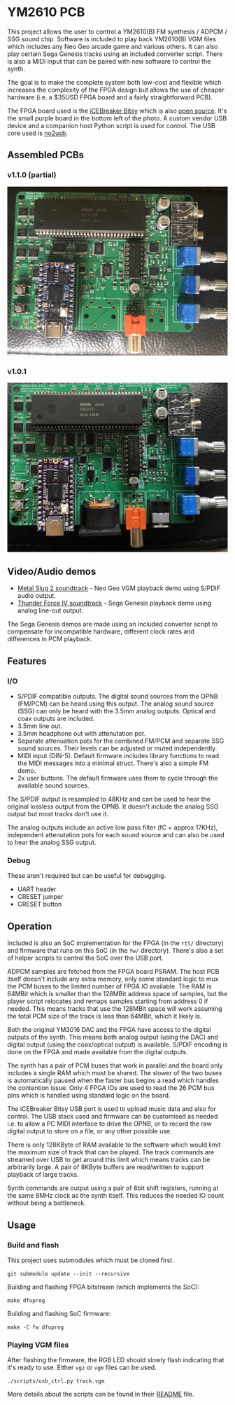 # YM2610 PCB

This project allows the user to control a YM2610(B) FM synthesis / ADPCM / SSG sound chip. Software is included to play back YM2610(B) VGM files which includes any Neo Geo arcade game and various others. It can also play certain Sega Genesis tracks using an included converter script. There is also a MIDI input that can be paired with new software to control the synth.

The goal is to make the complete system both low-cost and flexible which increases the complexity of the FPGA design but allows the use of cheaper hardware (i.e. a $35USD FPGA board and a fairly straightforward PCB).

The FPGA board used is the [iCEBreaker Bitsy](https://1bitsquared.com/collections/fpga/products/icebreaker-bitsy) which is also [open source](https://github.com/icebreaker-fpga/icebreaker). It's the small purple board in the bottom left of the photo. A custom vendor USB device and a companion host Python script is used for control. The USB core used is [no2usb](https://github.com/no2fpga/no2usb).

## Assembled PCBs

### v1.1.0 (partial)

![v1.1.0 PCB partially assembled](photo/pcb5.jpg)

### v1.0.1

![v1.0.1 PCB assembled](photo/pcb4.jpg)

## Video/Audio demos

* [Metal Slug 2 soundtrack](https://www.youtube.com/watch?v=nlexW8DgMvw) - Neo Geo VGM playback demo using S/PDIF audio output.
* [Thunder Force IV soundtrack](https://www.youtube.com/watch?v=O-OgxfgEnMU) - Sega Genesis playback demo using analog line-out output.

The Sega Genesis demos are made using an included converter script to compensate for incompatible hardware, different clock rates and differences in PCM playback.

## Features

### I/O

* S/PDIF compatible outputs. The digital sound sources from the OPNB (FM/PCM) can be heard using this output. The analog sound source (SSG) can only be heard with the 3.5mm analog outputs. Optical and coax outputs are included.
* 3.5mm line out.
* 3.5mm headphone out with attenutation pot.
* Separate attenuation pots for the combined FM/PCM and separate SSG sound sources. Their levels can be adjusted or muted independently.
* MIDI input (DIN-5). Default firmware includes library functions to read the MIDI messages into a minimal struct. There's also a simple FM demo.
* 2x user buttons. The default firmware uses them to cycle through the available sound sources.

The S/PDIF output is resampled to 48KHz and can be used to hear the original lossless output from the OPNB. It doesn't include the analog SSG output but most tracks don't use it.

The analog outputs include an active low pass filter (fC = approx 17KHz), independent attenutation pots for each sound source and can also be used to hear the analog SSG output.

### Debug

These aren't required but can be useful for debugging.

* UART header
* CRESET jumper
* CRESET button

## Operation

Included is also an SoC implementation for the FPGA (in the `rtl/` directory) and firmware that runs on this SoC (in the `fw/` directory). There's also a set of helper scripts to control the SoC over the USB port.

ADPCM samples are fetched from the FPGA board PSRAM. The host PCB itself doesn't include any extra memory, only some standard logic to mux the PCM buses to the limited number of FPGA IO available. The RAM is 64MBit which is smaller than the 128MBit address space of samples, but the player script relocates and remaps samples starting from address 0 if needed. This means tracks that use the 128MBit space will work assuming the total PCM size of the track is less than 64MBit, which it likely is.

Both the original YM3016 DAC and the FPGA have access to the digital outputs of the synth. This means both analog output (using the DAC) and digital output (using the coax/optical output) is available. S/PDIF encoding is done on the FPGA and made available from the digital outputs.

The synth has a pair of PCM buses that work in parallel and the board only includes a single RAM which must be shared. The slower of the two buses is automatically paused when the faster bus begins a read which handles the contention issue. Only 4 FPGA IOs are used to read the 26 PCM bus pins which is handled using standard logic on the board.

The iCEBreaker Bitsy USB port is used to upload music data and also for control. The USB stack used and firmware can be customised as needed i.e. to allow a PC MIDI interface to drive the OPNB, or to record the raw digital output to store on a file, or any other possible use.

There is only 128KByte of RAM available to the software which would limit the maximum size of track that can be played. The track commands are streamed over USB to get around this limit which means tracks can be arbitrarily large. A pair of 8KByte buffers are read/written to support playback of large tracks.

Synth commands are output using a pair of 8bit shift registers, running at the same 8MHz clock as the synth itself. This reduces the needed IO count without being a bottleneck.

## Usage

### Build and flash

This project uses submodules which must be cloned first.

```
git submodule update --init --recursive
```

Building and flashing FPGA bitstream (which implements the SoC):

```
make dfuprog
```

Building and flashing SoC firmware:

```
make -C fw dfuprog
```

### Playing VGM files

After flashing the firmware, the RGB LED should slowly flash indicating that it's ready to use. Either `vgz` or `vgm` files can be used.

```
./scripts/usb_ctrl.py track.vgm
```

More details about the scripts can be found in their [README](scripts/README.md) file.
